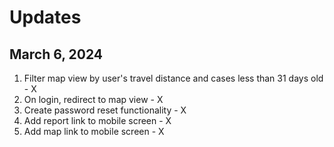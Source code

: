 # Updates
## March 6, 2024
1. Filter map view by user's travel distance and cases less than 31 days old - X
2. On login, redirect to map view - X
3. Create password reset functionality - X 
4. Add report link to mobile screen - X
5. Add map link to mobile screen - X